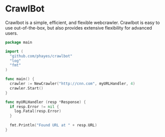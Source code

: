 CrawlBot
========

Crawlbot is a simple, efficient, and flexible webcrawler. Crawlbot is easy to use out-of-the-box, but also provides extensive flexibility for advanced users.

```go
package main

import (
  "github.com/phayes/crawlbot"
  "log"
  "fmt"
)

func main() {
  crawler := NewCrawler("http://cnn.com", myURLHandler, 4)
  crawler.Start()
}

func myURLHandler (resp *Response) {
  if resp.Error != nil {
    log.Fatal(resp.Error)
  }
  
  fmt.Println("Found URL at " + resp.URL)
}
```
